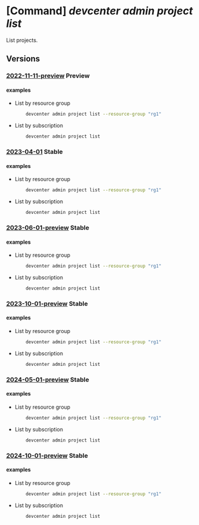 # [Command] _devcenter admin project list_

List projects.

## Versions

### [2022-11-11-preview](/Resources/mgmt-plane/L3N1YnNjcmlwdGlvbnMve30vcHJvdmlkZXJzL21pY3Jvc29mdC5kZXZjZW50ZXIvcHJvamVjdHM=/2022-11-11-preview.xml) **Preview**

<!-- mgmt-plane /subscriptions/{}/providers/microsoft.devcenter/projects 2022-11-11-preview -->
<!-- mgmt-plane /subscriptions/{}/resourcegroups/{}/providers/microsoft.devcenter/projects 2022-11-11-preview -->

#### examples

- List by resource group
    ```bash
        devcenter admin project list --resource-group "rg1"
    ```

- List by subscription
    ```bash
        devcenter admin project list
    ```

### [2023-04-01](/Resources/mgmt-plane/L3N1YnNjcmlwdGlvbnMve30vcHJvdmlkZXJzL21pY3Jvc29mdC5kZXZjZW50ZXIvcHJvamVjdHM=/2023-04-01.xml) **Stable**

<!-- mgmt-plane /subscriptions/{}/providers/microsoft.devcenter/projects 2023-04-01 -->
<!-- mgmt-plane /subscriptions/{}/resourcegroups/{}/providers/microsoft.devcenter/projects 2023-04-01 -->

#### examples

- List by resource group
    ```bash
        devcenter admin project list --resource-group "rg1"
    ```

- List by subscription
    ```bash
        devcenter admin project list
    ```

### [2023-06-01-preview](/Resources/mgmt-plane/L3N1YnNjcmlwdGlvbnMve30vcHJvdmlkZXJzL21pY3Jvc29mdC5kZXZjZW50ZXIvcHJvamVjdHM=/2023-06-01-preview.xml) **Stable**

<!-- mgmt-plane /subscriptions/{}/providers/microsoft.devcenter/projects 2023-06-01-preview -->
<!-- mgmt-plane /subscriptions/{}/resourcegroups/{}/providers/microsoft.devcenter/projects 2023-06-01-preview -->

#### examples

- List by resource group
    ```bash
        devcenter admin project list --resource-group "rg1"
    ```

- List by subscription
    ```bash
        devcenter admin project list
    ```

### [2023-10-01-preview](/Resources/mgmt-plane/L3N1YnNjcmlwdGlvbnMve30vcHJvdmlkZXJzL21pY3Jvc29mdC5kZXZjZW50ZXIvcHJvamVjdHM=/2023-10-01-preview.xml) **Stable**

<!-- mgmt-plane /subscriptions/{}/providers/microsoft.devcenter/projects 2023-10-01-preview -->
<!-- mgmt-plane /subscriptions/{}/resourcegroups/{}/providers/microsoft.devcenter/projects 2023-10-01-preview -->

#### examples

- List by resource group
    ```bash
        devcenter admin project list --resource-group "rg1"
    ```

- List by subscription
    ```bash
        devcenter admin project list
    ```

### [2024-05-01-preview](/Resources/mgmt-plane/L3N1YnNjcmlwdGlvbnMve30vcHJvdmlkZXJzL21pY3Jvc29mdC5kZXZjZW50ZXIvcHJvamVjdHM=/2024-05-01-preview.xml) **Stable**

<!-- mgmt-plane /subscriptions/{}/providers/microsoft.devcenter/projects 2024-05-01-preview -->
<!-- mgmt-plane /subscriptions/{}/resourcegroups/{}/providers/microsoft.devcenter/projects 2024-05-01-preview -->

#### examples

- List by resource group
    ```bash
        devcenter admin project list --resource-group "rg1"
    ```

- List by subscription
    ```bash
        devcenter admin project list
    ```

### [2024-10-01-preview](/Resources/mgmt-plane/L3N1YnNjcmlwdGlvbnMve30vcHJvdmlkZXJzL21pY3Jvc29mdC5kZXZjZW50ZXIvcHJvamVjdHM=/2024-10-01-preview.xml) **Stable**

<!-- mgmt-plane /subscriptions/{}/providers/microsoft.devcenter/projects 2024-10-01-preview -->
<!-- mgmt-plane /subscriptions/{}/resourcegroups/{}/providers/microsoft.devcenter/projects 2024-10-01-preview -->

#### examples

- List by resource group
    ```bash
        devcenter admin project list --resource-group "rg1"
    ```

- List by subscription
    ```bash
        devcenter admin project list
    ```
